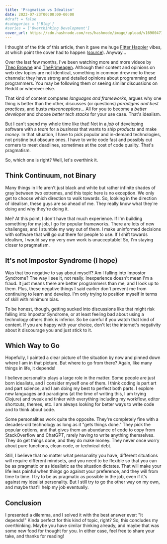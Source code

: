 ```yaml
---
title: 'Pragmatism vs Idealism'
date: 2023-07-23T00:00:00-00:00
#draft = false
#categories = ['Blog']
#series = ['Overthinking Development']
cover_url: https://cdn.hashnode.com/res/hashnode/image/upload/v1690047134933/21588ca2-086d-465b-b10e-179c0a87fd68.jpeg?w=1600&h=840&fit=crop&crop=entropy&auto=compress,format&format=webp
---
```


I thought of the title of this article, then it gave me huge [Fitter Happier](https://www.youtube.com/watch?v=O4SzvsMFaek) vibes, at which point the cover had to happen ([source](https://www.reddit.com/r/radiohead/comments/6l2vfn/ok_computer_cover_art_i_made/)). Anyway...

Over the last few months, I've been watching more and more videos by [Theo Browne](https://www.youtube.com/@t3dotgg) and [ThePrimeagen](https://www.youtube.com/@ThePrimeTimeagen). Although their content and opinions on web dev topics are not identical, something in common drew me to these channels: they have strong and detailed opinions about programming and programmers. You may be following them or seeing similar discussions on Reddit or wherever else.

That kind of content compares *languages and frameworks*, argues why one thing is better than the other, discusses (or questions) *paradigms and best practices*, and busts *misconceptions*... All for you to become a *better developer* and choose *better tech stacks* for your use case. That's idealism.

But I can't spend my whole time like that! Not in a *job* of developing software with a *team* for a *business* that wants to ship *products* and make *money*. In that situation, I have to pick popular and in-demand technologies, not pristine but obscure ones. I have to write code fast and possibly cut corners to meet deadlines, sometimes at the cost of code quality. That's pragmatism.

So, which one is right? Well, let's overthink it.

## Think Continuum, not Binary

Many things in life aren't just black and white but rather infinite shades of gray between two extremes, and this topic here is no exception. We only get to choose which direction to walk towards. So, looking in the direction of idealism, these guys are so ahead of me. They really know what they're doing and why they're doing it.

Me? At this point, I don't have that much experience. If I'm building something for my job, I go for popular frameworks. There are lots of new challenges, and I stumble my way out of them. I make uninformed decisions with software that will go out there for people to use. If I shift towards idealism, I would say my very own work is unacceptable! So, I'm staying closer to pragmatism.

## It's not Impostor Syndrome (I hope)

Was that too negative to say about myself? Am I falling into Impostor Syndrome? The way I see it, not really. Inexperience doesn't mean I'm a fraud. It just means there are better programmers than me, and I look up to them. Plus, these negative things I said earlier don't prevent me from continuing to learn and develop. I'm only trying to position myself in terms of skill with minimum bias.

To be honest, though, getting sucked into discussions like that might risk falling into Impostor Syndrome, or at least feeling bad about using a technology others think is inferior. So be careful if you watch that kind of content. If you are happy with your choice, don't let the internet's negativity about it discourage you and just stick to it.

## Which Way to Go

Hopefully, I painted a clear picture of the situation by now and pinned down where I am in that picture. But where to go from there? Again, like many things in life, it depends!

I believe personality plays a large role in the matter. Some people are just born idealists, and I consider myself one of them. I think coding is part art and part science, and I am doing my best to perfect both parts. I explore new languages and paradigms (at the time of writing this, I am trying Clojure) and tweak and tinker with everything including my workflow, editor shortcuts, themes, etc. I am always looking for better ways to write code and to think about code.

Some personalities work quite the opposite. They're completely fine with a decades-old technology as long as it "gets things done." They pick the popular options, and that gives them an abundance of code to copy from StackOverflow and ChatGPT, rarely having to write anything themselves. They do get things done, and they do make money. They never once worry about pure functions, clean code, or technical debt.

Still, I believe that no matter what personality you have, different situations will require different mindsets, and you need to be flexible so that you can be as pragmatic or as idealistic as the situation dictates. That will make your life less painful when things go against your preference, and they will from time to time. I try to be as pragmatic as possible in the job, even if it's against my idealist personality. But I still try to go the other way on my own, and maybe that'll help my job eventually.

## Conclusion

I presented a dilemma, and I solved it with the best answer ever: "It depends!" Kinda perfect for this kind of topic, right? So, this concludes my overthinking. Maybe you have similar thinking already, and maybe that was some new food for thought for you. In either case, feel free to share your take, and thanks for reading!

